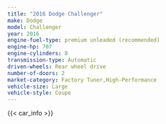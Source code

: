 ```yaml
---
title: "2016 Dodge Challenger"
make: Dodge
model: Challenger
year: 2016
engine-fuel-type: premium unleaded (recommended)
engine-hp: 707
engine-cylinders: 8
transmission-type: Automatic
driven-wheels: Rear wheel drive
number-of-doors: 2
market-category: Factory Tuner,High-Performance
vehicle-size: Large
vehicle-style: Coupe
---
```


{{< car_info >}}
